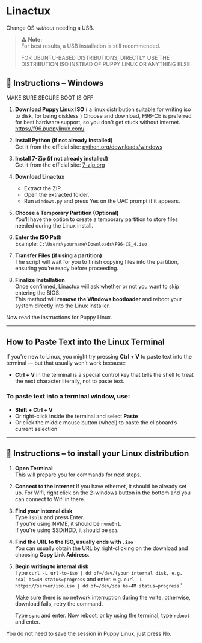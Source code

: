 # Linactux  
Change OS *without* needing a USB.

> ⚠️ **Note:**  
> For best results, a USB installation is still recommended.
>
> FOR UBUNTU-BASED DISTRIBUTIONS, DIRECTLY USE THE DISTRIBUTION ISO INSTEAD OF PUPPY LINUX OR ANYTHING ELSE.

## 🔧 Instructions – Windows
MAKE SURE SECURE BOOT IS OFF
1. **Download Puppy Linux ISO** ( a linux distribution suitable for writing iso to disk, for being diskless )
   Choose and download, F96-CE is preferred for best hardware support, so you don't get stuck without internet.  
   https://f96.puppylinux.com/

2. **Install Python (if not already installed)**  
   Get it from the official site: [python.org/downloads/windows](https://www.python.org/downloads/windows)

3. **Install 7-Zip (if not already installed)**  
   Get it from the official site: [7-zip.org](https://www.7-zip.org/)

4. **Download Linactux**  
   - Extract the ZIP.  
   - Open the extracted folder.  
   - Run `windows.py` and press Yes on the UAC prompt if it appears.

5. **Choose a Temporary Partition (Optional)**  
   You’ll have the option to create a temporary partition to store files needed during the Linux install.

6. **Enter the ISO Path**  
   Example: `C:\Users\yourname\Downloads\F96-CE_4.iso`

7. **Transfer Files (if using a partition)**  
   The script will wait for you to finish copying files into the partition, ensuring you’re ready before proceeding.

8. **Finalize Installation**  
   Once confirmed, Linactux will ask whether or not you want to skip entering the BIOS.  
   This method will **remove the Windows bootloader** and reboot your system directly into the Linux installer.

Now read the instructions for Puppy Linux.

---

## How to Paste Text into the Linux Terminal

If you're new to Linux, you might try pressing **Ctrl + V** to paste text into the terminal — but that usually won’t work because:

- **Ctrl + V** in the terminal is a special control key that tells the shell to treat the next character literally, not to paste text.

### To paste text into a terminal window, use:

- **Shift + Ctrl + V**  
- Or right-click inside the terminal and select **Paste**  
- Or click the middle mouse button (wheel) to paste the clipboard’s current selection

---

## 🔧 Instructions – to install your Linux distribution

1. **Open Terminal**  
   This will prepare you for commands for next steps.

2. **Connect to the internet**
   If you have ethernet, it should be already set up. For Wifi, right click on the 2-windows button in the bottom and you can connect to Wifi in there.

2. **Find your internal disk**  
   Type `lsblk` and press Enter.  
   If you're using NVME, it should be `nvme0n1`.  
   If you're using SSD/HDD, it should be `sda`.

3. **Find the URL to the ISO, usually ends with `.iso`**  
   You can usually obtain the URL by right-clicking on the download and choosing **Copy Link Address**.

4. **Begin writing to internal disk**  
   Type `curl -L url-to-iso | dd of=/dev/(your internal disk, e.g. sda) bs=4M status=progress` and enter.
   e.g. `curl -L https://server/iso.iso | dd of=/dev/sda bs=4M status=progress`.'
   
   Make sure there is no network interruption during the write, otherwise, download fails, retry the command.
   
   Type `sync` and enter.
   Now reboot, or by using the terminal, type `reboot` and enter.

You do not need to save the session in Puppy Linux, just press No.
   
